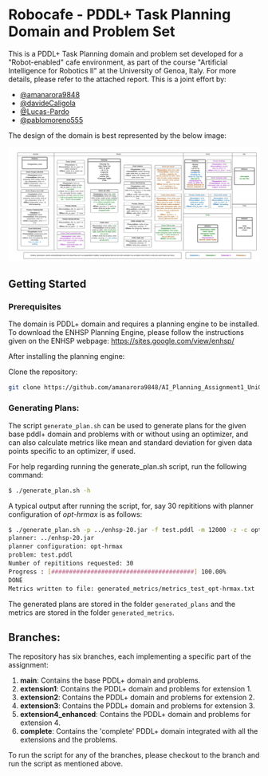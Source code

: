 # Robocafe - PDDL+ Task Planning Domain and Problem Set

This is a PDDL+ Task Planning domain and problem set developed for a "Robot-enabled" cafe environment, as part of the course "Artificial Intelligence for Robotics II" at the University of Genoa, Italy. For more details, please refer to the attached report. This is a joint effort by:
- [@amanarora9848](https://github.com/amanarora9848)
- [@davideCaligola](https://github.com/davideCaligola)
- [@Lucas-Pardo](https://github.com/Lucas-Pardo)
- [@pablomoreno555](https://github.com/pablomoreno555)

The design of the domain is best represented by the below image:

![Domain Design](images/AI2_Assignment_complete.jpeg)

## Getting Started

### Prerequisites
The domain is PDDL+ domain and requires a planning engine to be installed. To download the ENHSP Planning Engine, please follow the instructions given on the ENHSP webpage: https://sites.google.com/view/enhsp/

<p>After installing the planning engine: </p>

Clone the repository:
```bash
git clone https://github.com/amanarora9848/AI_Planning_Assignment1_UniGe.git
```

### Generating Plans:

The script `generate_plan.sh` can be used to generate plans for the given base pddl+ domain and problems with or without using an optimizer, and can also calculate metrics like mean and standard deviation for given data points specific to an optimizer, if used.

For help regarding running the generate_plan.sh script, run the following command:
```bash
$ ./generate_plan.sh -h
```

A typical output after running the script, for, say 30 repititions with planner configuration of <i>opt-hrmax</i> is as follows:
```bash
$ ./generate_plan.sh -p ../enhsp-20.jar -f test.pddl -m 12000 -z -c opt-hrmax -r 30
planner: ../enhsp-20.jar
planner configuration: opt-hrmax
problem: test.pddl
Number of repititions requested: 30
Progress : [########################################] 100.00%
DONE
Metrics written to file: generated_metrics/metrics_test_opt-hrmax.txt
```

The generated plans are stored in the folder `generated_plans` and the metrics are stored in the folder `generated_metrics`.

## Branches:

The repository has six branches, each implementing a specific part of the assignment:

1. <b>main</b>: Contains the base PDDL+ domain and problems.
2. <b>extension1</b>: Contains the PDDL+ domain and problems for extension 1.
3. <b>extension2</b>: Contains the PDDL+ domain and problems for extension 2.
4. <b>extension3</b>: Contains the PDDL+ domain and problems for extension 3.
5. <b>extension4_enhanced</b>: Contains the PDDL+ domain and problems for extension 4.
6. <b>complete</b>: Contains the 'complete' PDDL+ domain integrated with all the extensions and the problems.

To run the script for any of the branches, please checkout to the branch and run the script as mentioned above.